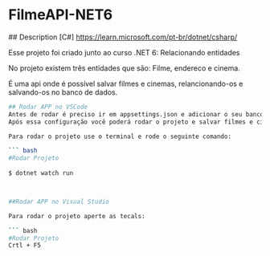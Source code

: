 # FilmeAPI-NET6

﻿## Description
[C#] https://learn.microsoft.com/pt-br/dotnet/csharp/ 


Esse projeto foi criado junto ao curso .NET 6: Relacionando entidades

No projeto existem três entidades que são: Filme, endereco e cinema.

É uma api onde é possível salvar filmes e cinemas, relancionando-os e salvando-os no banco de dados. 

```bash
## Rodar APP no VSCode
Antes de rodar é preciso ir em appsettings.json e adicionar o seu banco de dados MySQL.
Após essa configuração você poderá rodar o projeto e salvar filmes e cinemas 

Para rodar o projeto use o terminal e rode o seguinte comando:

``` bash
#Rodar Projeto
 
$ dotnet watch run



##Rodar APP no Visual Studio

Para rodar o projeto aperte as tecals:

``` bash
#Rodar Projeto 
Crtl + F5


